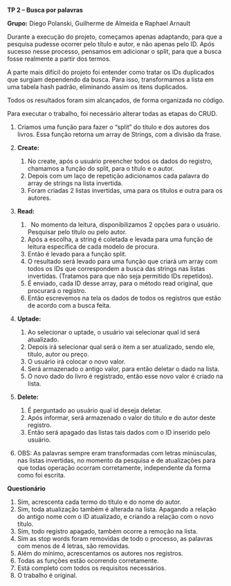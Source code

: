**TP 2 – Busca por palavras**

**Grupo:** Diego Polanski, Guilherme de Almeida e Raphael Arnault 

Durante a execução do projeto, começamos apenas adaptando, para que a pesquisa pudesse ocorrer pelo título e autor, e não apenas pelo ID. Após sucesso nesse processo, pensamos em adicionar o split, para que a busca fosse realmente a partir dos termos. 

A parte mais difícil do projeto foi entender como tratar os IDs duplicados que surgiam dependendo da busca. Para isso, transformamos a lista em uma tabela hash padrão, eliminando assim os itens duplicados.

Todos os resultados foram sim alcançados, de forma organizada no código.

Para executar o trabalho, foi necessário alterar todas as etapas do CRUD. 

1. Criamos uma função para fazer o “split” do título e dos autores dos livros. Essa função retorna um array de Strings, com a divisão da frase.
1. **Create:** 
   1. No create, após o usuário preencher todos os dados do registro, chamamos a função do split, para o título e o autor. 
   1. Depois com um laço de repetição adicionamos cada palavra do array de strings na lista invertida.
   1. Foram criadas 2 listas invertidas, uma para os títulos e outra para os autores. 

1. **Read:**
   1. ` `No momento da leitura, disponibilizamos 2 opções para o usuário. Pesquisar pelo título ou pelo autor. 
   1. Após a escolha, a string é coletada e levada para uma função de leitura específica de cada modelo de procura. 
   1. Então é levado para a função split.
   1. O resultado será levado para uma função que criará um array com todos os IDs que correspondem a busca das strings nas listas invertidas. (Tratamos para que não seja permitido IDs repetidos).
   1. É enviado, cada ID desse array, para o método read original, que procurará o registro.
   1. Então escrevemos na tela os dados de todos os registros que estão de acordo com a busca feita.

1. **Uptade:**
   1. Ao selecionar o uptade, o usuário vai selecionar qual id será atualizado.
   1. Depois irá selecionar qual será o item a ser atualizado, sendo ele, título, autor ou preço.
   1. O usuário irá colocar o novo valor.
   1. Será armazenado o antigo valor, para então deletar o dado na lista.
   1. O novo dado do livro é registrado, então esse novo valor é criado na lista.

1. **Delete:**
   1. É perguntado ao usuário qual id deseja deletar.
   1. Após informar, será armazenado o valor do título e do autor deste registro.
   1. Então será apagado das listas tais dados com o ID inserido pelo usuário.

1. OBS: As palavras sempre eram transformadas com letras minúsculas, nas listas invertidas, no momento da pesquisa e de atualizações para que todas operação ocorram corretamente, independente da forma como foi escrita.

**Questionário**

1. Sim, acrescenta cada termo do título e do nome do autor.
1. Sim, toda atualização também é alterada na lista. Apagando a relação do antigo nome com o ID atualizado, e criando a relação com o novo título.
1. Sim, todo registro apagado, também ocorre a remoção na lista.
1. Sim as stop words foram removidas de todo o processo, as palavras com menos de 4 letras, são removidas.
1. Além do mínimo, acrescentamos os autores nos registros.
1. Todas as funções estão ocorrendo corretamente.
1. Está completo com todos os requisitos necessários.
1. O trabalho é original.
